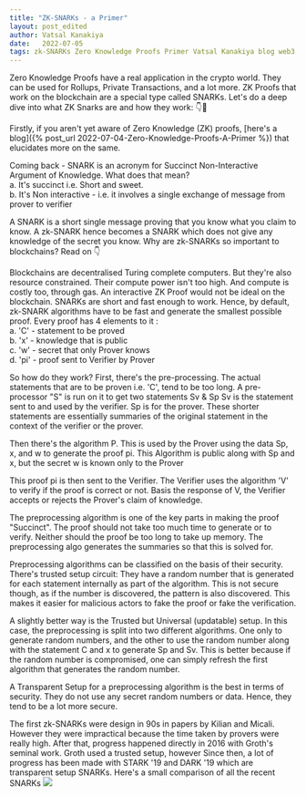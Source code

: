 ```yaml
---
title: "ZK-SNARKs - a Primer"
layout: post_edited
author: Vatsal Kanakiya
date:   2022-07-05
tags: zk-SNARKs Zero Knowledge Proofs Primer Vatsal Kanakiya blog web3
---
```

Zero Knowledge Proofs have a real application in the crypto world. They can be used for Rollups, Private Transactions, and a lot more. ZK Proofs  that work on the blockchain are a special type called SNARKs. Let's do a deep dive into what ZK Snarks are and how they work: 👇🧵   

Firstly, if you aren't yet aware of Zero Knowledge (ZK) proofs, [here's a blog]({% post_url 2022-07-04-Zero-Knowledge-Proofs-A-Primer %}) that elucidates more on the same.   

Coming back - SNARK is an acronym for Succinct Non-Interactive Argument of Knowledge. What does that mean?   
a. It's succinct i.e. Short and sweet.    
b. It's Non interactive - i.e. it involves a single exchange of message from prover to verifier   

A SNARK is a short single message proving that you know what you claim to know. A zk-SNARK hence becomes a SNARK which does not give any knowledge of the secret you know. Why are zk-SNARKs so important to blockchains? Read on 👇   

Blockchains are decentralised Turing complete computers. But they're also resource constrained. Their compute power isn't too high. And compute is costly too, through gas. An interactive ZK Proof would not be ideal on the blockchain. SNARKs are short and fast enough to work.
Hence, by default, zk-SNARK algorithms have to be fast and generate the smallest possible proof. Every proof has 4 elements to it :   
a. 'C' - statement to be proved   
b. 'x' - knowledge that is public   
c. 'w' - secret that only Prover knows   
d. 'pi' - proof sent to Verifier by Prover   

So how do they work? First, there's the pre-processing. The actual statements that are to be proven i.e. 'C', tend to be too long. A pre-processor "S" is run on it to get two statements Sv & Sp
Sv is the statement sent to and used by the verifier. Sp is for the prover. These shorter statements are essentially summaries of the original statement in the context of the verifier or the prover.    

Then there's the algorithm P. This is used by the Prover using the data Sp, x, and w to generate the proof pi. This Algorithm is public along with Sp and x, but the secret w is known only to the Prover   

This proof pi is then sent to the Verifier. The Verifier uses the algorithm 'V' to verify if the proof is correct or not. Basis the response of V, the Verifier accepts or rejects the Prover's claim of knowledge.   

The preprocessing algorithm is one of the key parts in making the proof "Succinct". The proof should not take too much time to generate or to verify. Neither should the proof be too long to take up memory. The preprocessing algo generates the summaries so that this is solved for.   

Preprocessing algorithms can be classified on the basis of their security. There's trusted setup circuit: They have a random number that is generated for each statement internally as part of the algorithm.
This is not secure though, as if the number is discovered, the pattern is also discovered. This makes it easier for malicious actors to fake the proof or fake the verification.   

A slightly better way is the Trusted but Universal (updatable) setup. In this case, the preprocessing is split into two different algorithms. One only to generate random numbers, and the other to use the random number along with the statement C and x to generate Sp and Sv. 
This is better because if the random number is compromised, one can simply refresh the first algorithm that generates the random number.   

A Transparent Setup for a preprocessing algorithm is the best in terms of security. They do not use any secret random numbers or data. Hence, they tend to be a lot more secure.   

The first zk-SNARKs were design in 90s in papers by Kilian and Micali. However they were impractical because the time taken by provers were really high. After that, progress happened directly in 2016 with Groth's seminal work. Groth used a trusted setup, however
Since then, a lot of progress has been made with STARK '19 and DARK '19 which are transparent setup SNARKs. Here's a small comparison of all the recent SNARKs
![](https://firebasestorage.googleapis.com/v0/b/firescript-577a2.appspot.com/o/imgs%2Fapp%2Fcrypto-knowledge%2Fwxg-CbXrDp.png?alt=media&token=ed370ff6-caea-4618-b69c-2ea9b9c81995)

